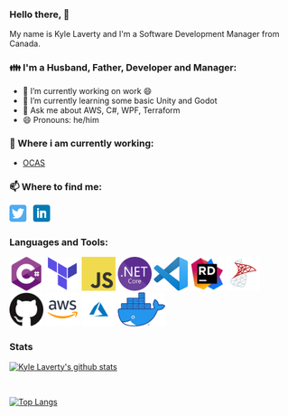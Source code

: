 ### Hello there, 👋

My name is Kyle Laverty and I'm a Software Development Manager from Canada.

### 👪 I'm a Husband, Father, Developer and Manager:
- 🔭 I’m currently working on work 😄
- 🌱 I’m currently learning some basic Unity and Godot
- 💬 Ask me about AWS, C#, WPF, Terraform
- 😄 Pronouns: he/him

### 💼 Where i am currently working:
- [OCAS](https://www.ocas.ca/)

### 📫 Where to find me:
<p>
    <a href="https://twitter.com/k_laverty"><img height="30" src="https://github.com/kylelaverty/kylelaverty/blob/main/icon/twitter.png?raw=true"></a>&nbsp;&nbsp;
    <a href="https://www.linkedin.com/in/kylelaverty/"><img height="30" src="https://github.com/kylelaverty/kylelaverty/blob/main/icon/linkedin.png?raw=true"></a>
</p>


### Languages and Tools:
<a href="https://en.wikipedia.org/wiki/C_Sharp_(programming_language)" title="JavaScript"><img height="60" src="icon/csharp.svg"></a>
<a href="https://www.terraform.io/" title="Terraform"><img height="60" src="icon/terraform.png"></a>
<a href="https://en.wikipedia.org/wiki/JavaScript" title="JavaScript"><img height="60" src="icon/javascript.png"></a>
<a href="https://dotnet.microsoft.com/" title=".NET Core"><img height="60" src="icon/netcore.png"></a>
<a href="https://code.visualstudio.com/" title="Visual Studio Code"><img height="60" src="icon/vscode_1.35.png"></a>
<a href="https://www.jetbrains.com/rider/" title="Jet Brains Rider"><img height="60" src="icon/rider.png"></a>
<a href="https://www.microsoft.com/en-ca/sql-server" title="MS Sql Server"><img height="60" src="icon/mssql.png"></a>
<a href="https://github.com/" title="GitHub"><img height="60" src="icon/github.png"></a>
<a href="https://aws.amazon.com/" title="AWS"><img height="60" src="icon/aws.png"></a>
<a href="https://azure.microsoft.com/en-ca/" title="Azure"><img height="60" src="icon/azure.png"></a>
<a href="https://www.docker.com/" title="Docker"><img height="60" src="icon/docker.png"></a>

### Stats

[![Kyle Laverty's github stats](https://github-readme-stats.vercel.app/api?username=kylelaverty&count_private=true&show_icons=true)](https://github.com/anuraghazra/github-readme-stats)


<br/>

[![Top Langs](https://github-readme-stats.vercel.app/api/top-langs/?username=kylelaverty&count_private=true&layout=compact)](https://github.com/anuraghazra/github-readme-stats)
